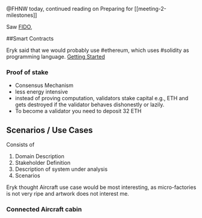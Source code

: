 @FHNW today, continued reading on
Preparing for [[meeting-2-milestones]]

Saw [FIDO](https://fidoalliance.org/specs/FDO/FIDO-Device-Onboard-PS-v1.1-20220419/FIDO-Device-Onboard-PS-v1.1-20220419.html),

##Smart Contracts

Eryk said that we would probably use #ethereum, which uses #solidity as programming language.
[Getting Started](https://ethereum.org/en/developers/)

### Proof of stake

- Consensus Mechanism
- less energy intensive
- instead of proving computation, validators stake capital e.g., ETH and gets destroyed if the
  validator behaves dishonestly or lazily.
- To become a validator you need to deposit 32 ETH

## Scenarios / Use Cases

Consists of

1. Domain Description
2. Stakeholder Definition
3. Description of system under analysis
4. Scenarios

Eryk thought Aircraft use case would be most interesting, as micro-factories is not very ripe and
artwork does not interest me.

### Connected Aircraft cabin
